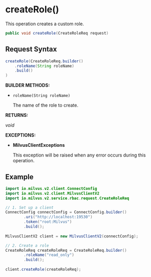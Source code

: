 # createRole()

This operation creates a custom role.

```java
public void createRole(CreateRoleReq request)
```

## Request Syntax

```java
createRole(CreateRoleReq.builder()
    .roleName(String roleName)
    .build()
)
```

**BUILDER METHODS:**

- `roleName(String roleName)`

    The name of the role to create.

**RETURNS:**

*void*

**EXCEPTIONS:**

- **MilvusClientExceptions**

    This exception will be raised when any error occurs during this operation.

## Example

```java
import io.milvus.v2.client.ConnectConfig
import io.milvus.v2.client.MilvusClientV2
import io.milvus.v2.service.rbac.request.CreateRoleReq

// 1. Set up a client
ConnectConfig connectConfig = ConnectConfig.builder()
        .uri("http://localhost:19530")
        .token("root:Milvus")
        .build();
        
MilvusClientV2 client = new MilvusClientV2(connectConfig);

// 2. Create a role
CreateRoleReq createRoleReq = CreateRoleReq.builder()
        .roleName("read_only")
        .build();
        
client.createRole(createRoleReq);
```

